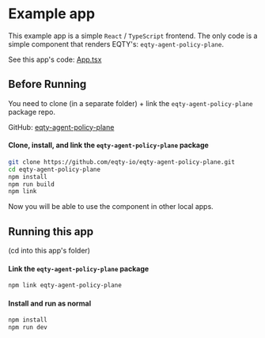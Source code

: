 # Example app

This example app is a simple `React` / `TypeScript` frontend. The only code is a simple component that renders EQTY's: `eqty-agent-policy-plane`.

See this app's code: [App.tsx](./src/App.tsx)

## Before Running

You need to clone (in a separate folder) + link the `eqty-agent-policy-plane` package repo.

GitHub: [eqty-agent-policy-plane](https://github.com/eqtylab/eqty-policy-plane)

#### Clone, install, and link the `eqty-agent-policy-plane` package

```bash
git clone https://github.com/eqty-io/eqty-agent-policy-plane.git
cd eqty-agent-policy-plane
npm install
npm run build
npm link
```

Now you will be able to use the component in other local apps.

## Running this app

(cd into this app's folder)

#### Link the `eqty-agent-policy-plane` package

```bash
npm link eqty-agent-policy-plane
```

#### Install and run as normal

```bash
npm install
npm run dev
```
